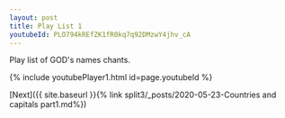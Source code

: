 ```yaml
---
layout: post
title: Play List 1
youtubeId: PLO794kREfZK1fR0kq7q92DMzwY4jhv_cA
---
```

 
 
Play list of GOD's names chants.
 
{% include youtubePlayer1.html id=page.youtubeId %}
 

[Next]({{ site.baseurl }}{% link  split3/_posts/2020-05-23-Countries and capitals part1.md%})

